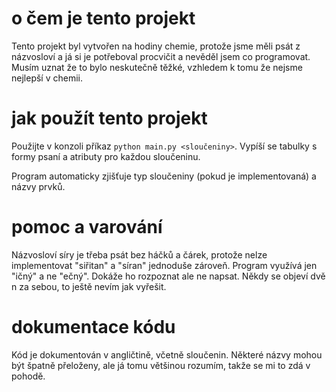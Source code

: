 # o čem je tento projekt
Tento projekt byl vytvořen na hodiny chemie, protože jsme měli psát z názvosloví a já si je potřeboval procvičit a nevěděl jsem co programovat.
Musím uznat že to bylo neskutečně těžké, vzhledem k tomu že nejsme nejlepší v chemii.

# jak použít tento projekt
Použijte v konzoli příkaz `python main.py <sloučeniny>`. Vypíší se tabulky s formy psaní a atributy pro každou sloučeninu.

Program automaticky zjišťuje typ sloučeniny (pokud je implementovaná) a názvy prvků.

# pomoc a varování
Názvosloví síry je třeba psát bez háčků a čárek, protože nelze implementovat "siřitan" a "síran" jednoduše zároveň.
Program využívá jen "ičný" a ne "ečný". Dokáže ho rozpoznat ale ne napsat.
Někdy se objeví dvě n za sebou, to ještě nevím jak vyřešit.

# dokumentace kódu
Kód je dokumentován v angličtině, včetně sloučenin. Některé názvy mohou být špatně přeloženy, ale já tomu většinou rozumím, takže se mi to zdá v pohodě.